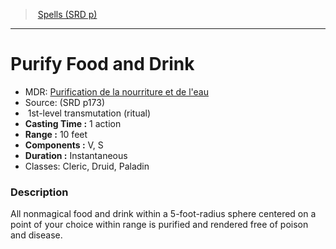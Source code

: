 ﻿---
!SpellItem
Name: Purify Food and Drink
AltName: "[Purification de la nourriture et de l'eau](hd_spells_purification_de_la_nourriture_et_de_leau.md)"
Type: transmutation
Level: 1
CastingTime: 1 action
Range: 10 feet
Components: V, S
Duration: Instantaneous
Classes: Cleric, Druid, Paladin
Family: SpellVO
Source: (SRD p173)
Ritual: ritual
Id: spells_vo.md#purify-food-and-drink
ParentLink: spells_vo.md#spells-srd-p
ParentName: Spells (SRD p)
NameLevel: 1
Attributes: {}
---
> [Spells (SRD p)](srd_spells.md)

---

# Purify Food and Drink

- MDR: [Purification de la nourriture et de l'eau](hd_spells_purification_de_la_nourriture_et_de_leau.md)
- Source: (SRD p173)
-  1st-level transmutation (ritual)
- **Casting Time :** 1 action
- **Range :** 10 feet
- **Components :** V, S
- **Duration :** Instantaneous
- Classes: Cleric, Druid, Paladin

### Description

All nonmagical food and drink within a 5-foot-radius sphere centered on a point of your choice within range is purified and rendered free of poison and disease.

